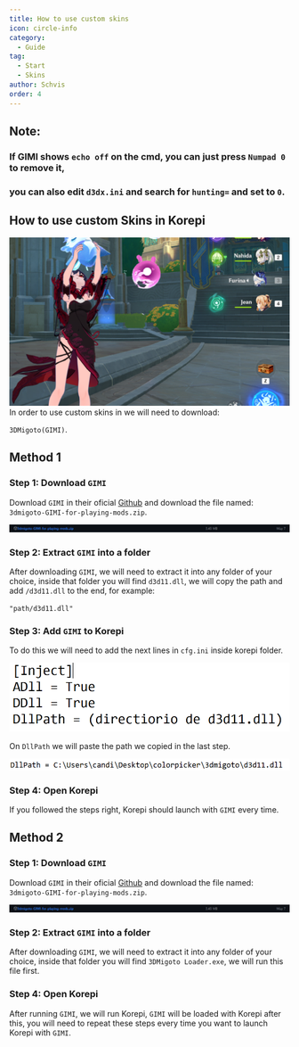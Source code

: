 ```yaml
---
title: How to use custom skins
icon: circle-info
category:
  - Guide
tag:
  - Start
  - Skins
author: Schvis
order: 4
---
```


## Note:

### If GIMI shows `echo off` on the cmd, you can just press `Numpad 0` to remove it,

### you can also edit `d3dx.ini` and search for `hunting=` and set to `0`. 

## How to use custom Skins in Korepi

![](../../images/example.png)
In order to use custom skins in we will need to download:

`3DMigoto(GIMI)`.
## Method 1
### Step 1: Download `GIMI`

Download `GIMI` in their oficial [Github](https://github.com/SilentNightSound/GI-Model-Importer/releases/tag/v7.0) and download the file named: `3dmigoto-GIMI-for-playing-mods.zip`.

![](../../images/3dm-1.png)

### Step 2: Extract `GIMI` into a folder

After downloading `GIMI`, we will need to extract it into any folder of your choice, inside that folder you will find `d3d11.dll`, we will copy the path and add `/d3d11.dll` to the end, for example:

`"path/d3d11.dll"`

### Step 3: Add `GIMI` to Korepi

To do this we will need to add the next lines in `cfg.ini` inside korepi folder.

![](../../images/3dm-2.png)

On `DllPath` we will paste the path we copied in the last step.

![](../../images/3dm-3.png)

### Step 4: Open Korepi

If you followed the steps right, Korepi should launch with `GIMI` every time.

## Method 2
### Step 1: Download `GIMI`

Download `GIMI` in their oficial [Github](https://github.com/SilentNightSound/GI-Model-Importer/releases/tag/v7.0) and download the file named: `3dmigoto-GIMI-for-playing-mods.zip`.

![](../../images/3dm-1.png)

### Step 2: Extract `GIMI` into a folder

After downloading `GIMI`, we will need to extract it into any folder of your choice, inside that folder you will find `3DMigoto Loader.exe`, we will run this file first.

### Step 4: Open Korepi

After running `GIMI`, we will run Korepi, `GIMI` will be loaded with Korepi after this, you will need to repeat these steps every time you want to launch Korepi with `GIMI`.



